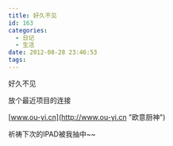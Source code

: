 ```yaml
---
title: 好久不见
id: 163
categories:
  - 日记
  - 生活
date: 2012-08-28 23:46:53
tags:
---
```


好久不见

放个最近项目的连接

[www.ou-yi.cn](http://www.ou-yi.cn "欧意厨神")

祈祷下次的IPAD被我抽中~~